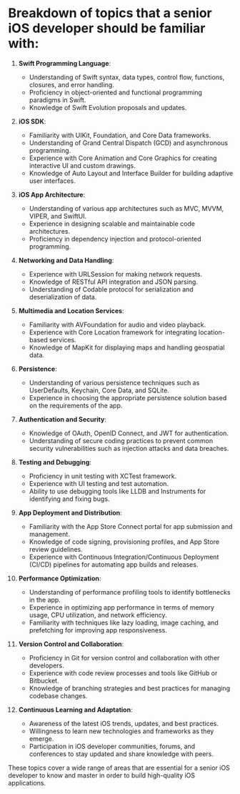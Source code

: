 # Breakdown of topics that a senior iOS developer should be familiar with:

1. **Swift Programming Language**:
   - Understanding of Swift syntax, data types, control flow, functions, closures, and error handling.
   - Proficiency in object-oriented and functional programming paradigms in Swift.
   - Knowledge of Swift Evolution proposals and updates.

2. **iOS SDK**:
   - Familiarity with UIKit, Foundation, and Core Data frameworks.
   - Understanding of Grand Central Dispatch (GCD) and asynchronous programming.
   - Experience with Core Animation and Core Graphics for creating interactive UI and custom drawings.
   - Knowledge of Auto Layout and Interface Builder for building adaptive user interfaces.

3. **iOS App Architecture**:
   - Understanding of various app architectures such as MVC, MVVM, VIPER, and SwiftUI.
   - Experience in designing scalable and maintainable code architectures.
   - Proficiency in dependency injection and protocol-oriented programming.

4. **Networking and Data Handling**:
   - Experience with URLSession for making network requests.
   - Knowledge of RESTful API integration and JSON parsing.
   - Understanding of Codable protocol for serialization and deserialization of data.

5. **Multimedia and Location Services**:
   - Familiarity with AVFoundation for audio and video playback.
   - Experience with Core Location framework for integrating location-based services.
   - Knowledge of MapKit for displaying maps and handling geospatial data.

6. **Persistence**:
   - Understanding of various persistence techniques such as UserDefaults, Keychain, Core Data, and SQLite.
   - Experience in choosing the appropriate persistence solution based on the requirements of the app.

7. **Authentication and Security**:
   - Knowledge of OAuth, OpenID Connect, and JWT for authentication.
   - Understanding of secure coding practices to prevent common security vulnerabilities such as injection attacks and data breaches.

8. **Testing and Debugging**:
   - Proficiency in unit testing with XCTest framework.
   - Experience with UI testing and test automation.
   - Ability to use debugging tools like LLDB and Instruments for identifying and fixing bugs.

9. **App Deployment and Distribution**:
   - Familiarity with the App Store Connect portal for app submission and management.
   - Knowledge of code signing, provisioning profiles, and App Store review guidelines.
   - Experience with Continuous Integration/Continuous Deployment (CI/CD) pipelines for automating app builds and releases.

10. **Performance Optimization**:
    - Understanding of performance profiling tools to identify bottlenecks in the app.
    - Experience in optimizing app performance in terms of memory usage, CPU utilization, and network efficiency.
    - Familiarity with techniques like lazy loading, image caching, and prefetching for improving app responsiveness.

11. **Version Control and Collaboration**:
    - Proficiency in Git for version control and collaboration with other developers.
    - Experience with code review processes and tools like GitHub or Bitbucket.
    - Knowledge of branching strategies and best practices for managing codebase changes.

12. **Continuous Learning and Adaptation**:
    - Awareness of the latest iOS trends, updates, and best practices.
    - Willingness to learn new technologies and frameworks as they emerge.
    - Participation in iOS developer communities, forums, and conferences to stay updated and share knowledge with peers.

These topics cover a wide range of areas that are essential for a senior iOS developer to know and master in order to build high-quality iOS applications.
